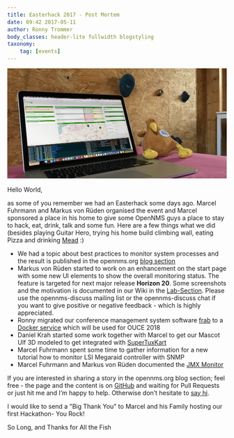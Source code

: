 ```yaml
---
title: Easterhack 2017 - Post Mortem
date: 09:42 2017-05-11
author: Ronny Trommer
body_classes: header-lite fullwidth blogstyling
taxonomy:
    tag: [events]
---
```


![Easterhack 2017](easterhack.png)

Hello World,

as some of you remember we had an Easterhack some days ago.
Marcel Fuhrmann and Markus von Rüden organised the event and Marcel sponsored a place in his home to give some OpenNMS guys a place to stay to hack, eat, drink, talk and some fun.
Here are a few things what we did (besides playing Guitar Hero, trying his home build climbing wall, eating Pizza and drinking [Mead](https://en.wikipedia.org/wiki/Mead) :)

* We had a topic about best practices to monitor system processes and the result is published in the opennms.org [blog section](https://www.opennms.org/en/blog/2017-05-09-process-monitoring-snmp)
* Markus von Rüden started to work on an enhancement on the start page with some new UI elements to show the overall monitoring status. The feature is targeted for next major release **Horizon 20**.
  Some screenshots and the motivation is documented in our Wiki in the [Lab-Section](https://wiki.opennms.org/wiki/DevProjects/Status_Box).
  Please use the opennms-discuss mailing list or the opennms-discuss chat if you want to give positive or negative feedback - which is highly appreciated.
* Ronny migrated our conference management system software [frab](http://frab.github.io/frab/) to a [Docker service](https://hub.docker.com/r/opennms/frab/) which will be used for OUCE 2018
* Daniel Krah started some work together with Marcel to get our Mascot Ulf 3D modeled to get integrated with [SuperTuxKart](https://supertuxkart.net/Main_Page)
* Marcel Fuhrmann spent some time to gather information for a new tutorial how to monitor LSI Megaraid controller with SNMP
* Marcel Fuhrmann and Markus von Rüden documented the [JMX Monitor](https://github.com/OpenNMS/opennms/pull/1460)

If you are interested in sharing a story in the opennms.org blog section; feel free - the page and the content is on [GitHub](https://github.com/opennms-forge/opennms.org) and waiting for Pull Requests or just hit me and I’m happy to help.
Otherwise don’t hesitate to [say hi](https://www.opennms.org/en/participate).

I would like to send a "Big Thank You" to Marcel and his Family hosting our first Hackathon- You Rock!

So Long, and Thanks for All the Fish